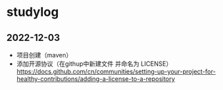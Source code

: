# studylog

## 2022-12-03
* 项目创建（maven）
* 添加开源协议（在githup中新建文件 并命名为 LICENSE）
  https://docs.github.com/cn/communities/setting-up-your-project-for-healthy-contributions/adding-a-license-to-a-repository
